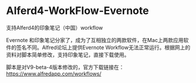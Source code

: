 # Alferd4-WorkFlow-Evernote
支持Alferd4的印象笔记（中国）workflow

Evernote 和印象笔记分家了，成为了互相独立的两款软件，在Mac上两款应用软件的签名不同。Alfred论坛上提供Evernote Workflow无法正常运行。根据网上的资料对脚本简单修改，支持印象笔记，直接下载使用。

脚本是对V9-beta-4版本修改的，官方下载链接在：https://www.alfredapp.com/workflows/


